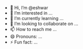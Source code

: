 - 👋 Hi, I’m @eshwar
- 👀 I’m interested in ...
- 🌱 I’m currently learning ...
- 💞️ I’m looking to collaborate on ...
- 📫 How to reach me ...
- 😄 Pronouns: ...
- ⚡ Fun fact: ...

<!---
Esmpr/Esmpr is a ✨ special ✨ repository because its `README.md` (this file) appears on your GitHub profile.
You can click the Preview link to take a look at your changes.
--->
